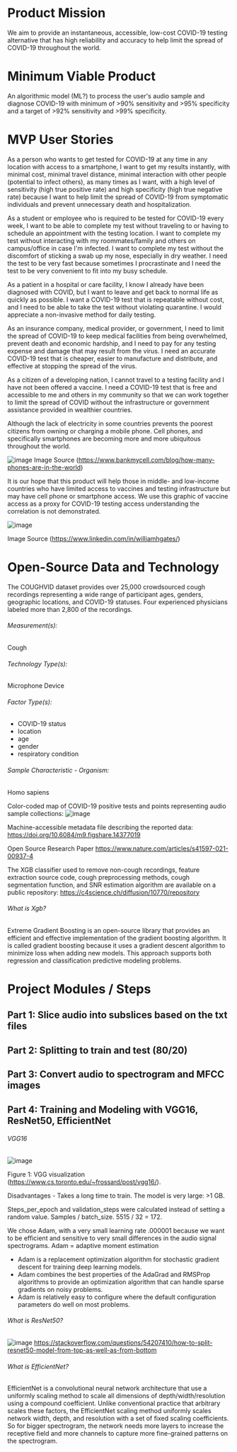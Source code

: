 # Product Mission
We aim to provide an instantaneous, accessible, low-cost COVID-19 testing alternative that has high reliability and accuracy to help limit the spread of COVID-19 throughout the world. 

# Minimum Viable Product
An algorithmic model (ML?) to process the user's audio sample and diagnose COVID-19 with minimum of >90% sensitivity and >95% specificity and a target of >92% sensitivity and >99% specificity.

# MVP User Stories
As a person who wants to get tested for COVID-19 at any time in any location with access to a smartphone, I want to get my results instantly, with minimal cost, minimal travel distance, minimal interaction with other people (potential to infect others), as many times as I want,  with a high level of sensitivity (high true positive rate) and high specificity (high true negative rate) because I want to help limit the spread of COVID-19 from symptomatic individuals and prevent unnecessary death and hospitalization.

As a student or employee who is required to be tested for COVID-19 every week, I want to be able to complete my test without traveling to or having to schedule an appointment with the testing location. I want to complete my test without interacting with my roommates/family and others on campus/office in case I'm infected. I want to complete my test without the discomfort of sticking a swab up my nose, especially in dry weather. I need the test to be very fast because sometimes I procrastinate and I need the test to be very convenient to fit into my busy schedule. 

As a patient in a hospital or care facility, I know I already have been diagnosed with COVID, but I want to leave and get back to normal life as quickly as possible. I want a COVID-19 test that is repeatable without cost, and I need to be able to take the test without violating quarantine. I would appreciate a non-invasive method for daily testing. 

As an insurance company, medical provider, or government, I need to limit the spread of COVID-19 to keep medical facilities from being overwhelmed, prevent death and economic hardship, and I need to pay for any testing expense and damage that may result from the virus. I need an accurate COVID-19 test that is cheaper, easier to manufacture and distribute, and effective at stopping the spread of the virus. 

As a citizen of a developing nation, I cannot travel to a testing facility and I have not been offered a vaccine. I need a COVID-19 test that is free and accessible to me and others in my community so that we can work together to limit the spread of COVID without the infrastructure or government assistance provided in wealthier countries. 

Although the lack of electricity in some countries prevents the poorest citizens from owning or charging a mobile phone. Cell phones, and specifically smartphones are becoming more and more ubiquitous throughout the world. 

![image](https://user-images.githubusercontent.com/74585697/136975046-b508854f-037f-46df-877b-a6a71ee1d954.png)
Image Source (https://www.bankmycell.com/blog/how-many-phones-are-in-the-world)

It is our hope that this product will help those in middle- and low-income countries who have limited access to vaccines and testing infrastructure but may have cell phone or smartphone access. We use this graphic of vaccine access as a proxy for COVID-19 testing access understanding the correlation is not demonstrated.

![image](https://user-images.githubusercontent.com/74585697/136975821-d2eba02a-54f7-4503-bdbd-4b117d603682.png)

Image Source (https://www.linkedin.com/in/williamhgates/)


# Open-Source Data and Technology
The COUGHVID dataset provides over 25,000 crowdsourced cough recordings representing a wide range of participant ages, genders, geographic locations, and COVID-19 statuses. Four experienced physicians labeled more than 2,800 of the recordings.

###### Measurement(s):	
Cough
###### Technology Type(s):	
Microphone Device
###### Factor Type(s):	
- COVID-19 status
- location 
- age 
- gender 
- respiratory condition
###### Sample Characteristic - Organism:	
Homo sapiens
  
Color-coded map of COVID-19 positive tests and points representing audio sample collections:
![image](https://user-images.githubusercontent.com/74585697/136977288-d11605c4-65d3-4faf-aa7c-f2e5931855af.png)

Machine-accessible metadata file describing the reported data: https://doi.org/10.6084/m9.figshare.14377019

Open Source Research Paper https://www.nature.com/articles/s41597-021-00937-4

The XGB classifier used to remove non-cough recordings, feature extraction source code, cough preprocessing methods, cough segmentation function, and SNR estimation algorithm are available on a public repository: https://c4science.ch/diffusion/10770/repository

###### What is Xgb?
Extreme Gradient Boosting is an open-source library that provides an efficient and effective implementation of the gradient boosting algorithm. It is called gradient boosting because it uses a gradient descent algorithm to minimize loss when adding new models. This approach supports both regression and classification predictive modeling problems.


# Project Modules / Steps
## Part 1: Slice audio into subslices based on the txt files
## Part 2: Splitting to train and test (80/20)
## Part 3: Convert audio to spectrogram and MFCC images
## Part 4: Training and Modeling with VGG16, ResNet50, EfficientNet

###### VGG16
![image](https://user-images.githubusercontent.com/74585697/141827914-633ba09a-668b-493b-81a5-9b0b2044f267.png)

Figure 1: VGG visualization (https://www.cs.toronto.edu/~frossard/post/vgg16/).

Disadvantages - Takes a long time to train. The model is very large: >1 GB.

Steps_per_epoch and validation_steps were calculated instead of setting a random value. Samples / batch_size. 5515 / 32 = 172. 

We chose Adam, with a very small learning rate .000001 because we want to be efficient and sensitive to very small differences in the audio signal spectrograms. 
Adam = adaptive moment estimation

- Adam is a replacement optimization algorithm for stochastic gradient descent for training deep learning models.
- Adam combines the best properties of the AdaGrad and RMSProp algorithms to provide an optimization algorithm that can handle sparse gradients on noisy problems.
- Adam is relatively easy to configure where the default configuration parameters do well on most problems.

###### What is ResNet50?
![image](https://user-images.githubusercontent.com/74585697/141829575-efbfe173-4255-4852-bdb0-9bd4b45b46ac.png)
https://stackoverflow.com/questions/54207410/how-to-split-resnet50-model-from-top-as-well-as-from-bottom

###### What is EfficientNet?
EfficientNet is a convolutional neural network architecture that use a uniformly scaling method to scale all dimensions of depth/width/resolution using a compound coefficient. Unlike conventional practice that arbitrary scales these factors, the EfficientNet scaling method uniformly scales network width, depth, and resolution with a set of fixed scaling coefficients.
So for bigger spectrogram, the network needs more layers to increase the receptive field and more channels to capture more fine-grained patterns on the spectrogram.
